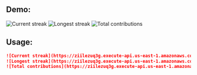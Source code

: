 ## Demo:

![Current streak](https://ziilezuq3g.execute-api.us-east-1.amazonaws.com/current-streak/msemitkin)
![Longest streak](https://ziilezuq3g.execute-api.us-east-1.amazonaws.com/longest-streak/msemitkin)
![Total contributions](https://ziilezuq3g.execute-api.us-east-1.amazonaws.com/total-contributions/msemitkin)

## Usage:
```markdown
![Current streak](https://ziilezuq3g.execute-api.us-east-1.amazonaws.com/current-streak/{username})
![Longest streak](https://ziilezuq3g.execute-api.us-east-1.amazonaws.com/longest-streak/{username})
![Total contributions](https://ziilezuq3g.execute-api.us-east-1.amazonaws.com/total-contributions/{username})
```
